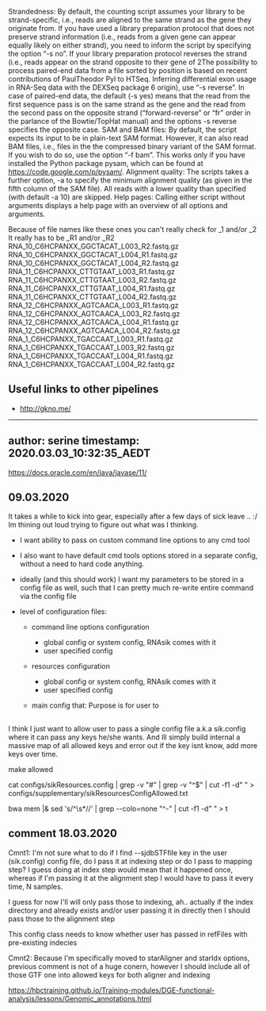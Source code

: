Strandedness: By default, the counting script assumes your library to be strand-specific, i.e., reads are
aligned to the same strand as the gene they originate from. If you have used a library preparation
protocol that does not preserve strand information (i.e., reads from a given gene can appear equally
likely on either strand), you need to inform the script by specifying the option “-s no”. If your library
preparation protocol reverses the strand (i.e., reads appear on the strand opposite to their gene of
2The possibility to process paired-end data from a file sorted by position is based on recent contributions of PaulTheodor
Pyl to HTSeq.
Inferring differential exon usage in RNA-Seq data with the DEXSeq package 6
origin), use “-s reverse”. In case of paired-end data, the default (-s yes) means that the read from
the first sequence pass is on the same strand as the gene and the read from the second pass on the
opposite strand (“forward-reverse” or “fr” order in the parlance of the Bowtie/TopHat manual) and the
options -s reverse specifies the opposite case.
SAM and BAM files: By default, the script expects its input to be in plain-text SAM format. However,
it can also read BAM files, i.e., files in the the compressed binary variant of the SAM format. If you
wish to do so, use the option “-f bam”. This works only if you have installed the Python package
pysam, which can be found at https://code.google.com/p/pysam/.
Alignment quality: The scripts takes a further option, -a to specify the minimum alignment quality (as
given in the fifth column of the SAM file). All reads with a lower quality than specified (with default
-a 10) are skipped.
Help pages: Calling either script without arguments displays a help page with an overview of all options
and arguments.


Because of file names like these ones you can't really check for _1 and/or _2
It really has to be _R1 and/or _R2
RNA_10_C6HCPANXX_GGCTACAT_L003_R2.fastq.gz
RNA_10_C6HCPANXX_GGCTACAT_L004_R1.fastq.gz
RNA_10_C6HCPANXX_GGCTACAT_L004_R2.fastq.gz
RNA_11_C6HCPANXX_CTTGTAAT_L003_R1.fastq.gz
RNA_11_C6HCPANXX_CTTGTAAT_L003_R2.fastq.gz
RNA_11_C6HCPANXX_CTTGTAAT_L004_R1.fastq.gz
RNA_11_C6HCPANXX_CTTGTAAT_L004_R2.fastq.gz
RNA_12_C6HCPANXX_AGTCAACA_L003_R1.fastq.gz
RNA_12_C6HCPANXX_AGTCAACA_L003_R2.fastq.gz
RNA_12_C6HCPANXX_AGTCAACA_L004_R1.fastq.gz
RNA_12_C6HCPANXX_AGTCAACA_L004_R2.fastq.gz
RNA_1_C6HCPANXX_TGACCAAT_L003_R1.fastq.gz
RNA_1_C6HCPANXX_TGACCAAT_L003_R2.fastq.gz
RNA_1_C6HCPANXX_TGACCAAT_L004_R1.fastq.gz
RNA_1_C6HCPANXX_TGACCAAT_L004_R2.fastq.gz


## Useful links to other pipelines

- http://gkno.me/

---
author: serine
timestamp: 2020.03.03_10:32:35_AEDT
---

https://docs.oracle.com/en/java/javase/11/

## 09.03.2020

It takes a while to kick into gear, especially after a few days of sick leave .. :/
Im thining out loud trying to figure out what was I thinking.

- I want ability to pass on custom command line options to any cmd tool
- I also want to have default cmd tools options stored in a separate config, without a need to hard code anything.
- ideally (and this should work) I want my parameters to be stored in a config file as well, such that I can pretty much re-write entire command via the config file

- level of configuration files:

    - command line options configuration

        - global config or system config, RNAsik comes with it
        - user specified config

    - resources configuration

        - global config or system config, RNAsik comes with it
        - user specified config

    - main config that: Purpose is for user to


##

I think I just want to allow user to pass a single config file a.k.a sik.config where it can pass any keys he/she wants.
And Ill simply build internal a massive map of all allowed keys and error out if the key isnt know, add more keys over time.



make allowed

cat configs/sikResources.config | grep -v "#" | grep -v "^$" | cut -f1 -d" " > configs/supplementary/sikResourcesConfigAllowed.txt

bwa mem |& sed 's/^\s*//' | grep --colo=none "^-" | cut -f1 -d" " > t

## comment 18.03.2020

Cmnt1:
I'm not sure what to do if I find --sjdbSTFfile key in the user (sik.config) config file, do I pass it at indexing step
or do I pass to mapping step? I guess doing at index step would mean that it happened once, whereas if I'm passing it at
the alignment step I would have to pass it every time, N samples.

I guess for now I'll will only pass those to indexing, ah.. actually if the index directory and already exists and/or user passing it in directly
then I should pass those to the alignment step

This config class needs to know whether user has passed in refFiles with pre-existing indecies

Cmnt2:
Because I'm specifically moved to starAligner and starIdx options, previous comment is not of a huge conern, however I should include all of those GTF one into allowed keys for both aligner and indexing

https://hbctraining.github.io/Training-modules/DGE-functional-analysis/lessons/Genomic_annotations.html

